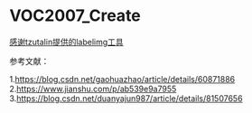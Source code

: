 # VOC2007_Create
[感谢tzutalin提供的labelimg工具](https://github.com/tzutalin/labelImg)

参考文献：

1.<https://blog.csdn.net/gaohuazhao/article/details/60871886>
2.<https://www.jianshu.com/p/ab539e9a7955>
3.<https://blog.csdn.net/duanyajun987/article/details/81507656>
